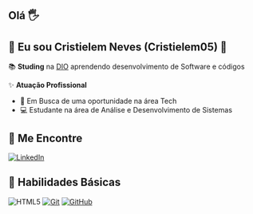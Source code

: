 ## Olá 🖐 
## 🤞 Eu sou Cristielem Neves (Cristielem05) 🤞

📚 **Studing** na [DIO](HTTPS://dio.me) aprendendo desenvolvimento de Software e códigos

✨ **Atuação Profissional**
- 🔎 Em Busca de uma oportunidade na área Tech
- 💻 Estudante na área de Análise e Desenvolvimento de Sistemas

## 🚩 Me Encontre 
[![LinkedIn](https://img.shields.io/badge/-LinkedIn-000?style=for-the-badge&logo=linkedin&logoColor=30A3DC)](https://www.linkedin.com/in/cristielem-m/)

## 💎 Habilidades Básicas
![HTML5](https://img.shields.io/badge/HTML-000?style=for-the-badge&logo=html5&logoColor=30A3DC)
[![Git](https://img.shields.io/badge/Git-000?style=for-the-badge&logo=git&logoColor=E94D5F)]()
[![GitHub](https://img.shields.io/badge/GitHub-000?style=for-the-badge&logo=github&logoColor=30A3DC)]()
